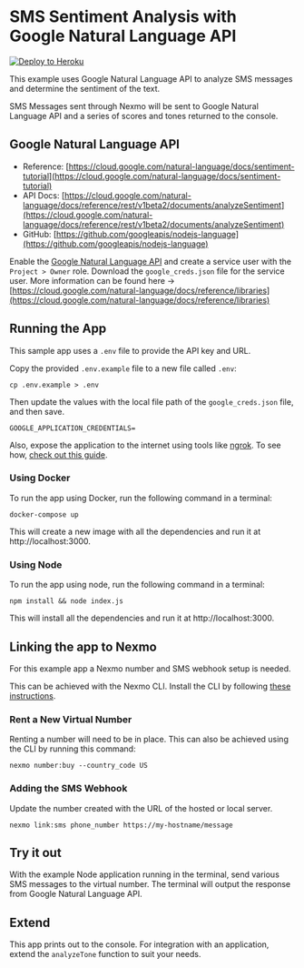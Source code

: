 # SMS Sentiment Analysis with Google Natural Language API

[![Deploy to Heroku](https://www.herokucdn.com/deploy/button.svg)](https://nexmo.dev/google-nexmo-sms-analysis-heroku)

This example uses Google Natural Language API to analyze SMS messages and determine the sentiment of the text.

SMS Messages sent through Nexmo will be sent to Google Natural Language API and a series of scores and tones returned to the console.

## Google Natural Language API

+ Reference: [https://cloud.google.com/natural-language/docs/sentiment-tutorial](https://cloud.google.com/natural-language/docs/sentiment-tutorial)
+ API Docs: [https://cloud.google.com/natural-language/docs/reference/rest/v1beta2/documents/analyzeSentiment](https://cloud.google.com/natural-language/docs/reference/rest/v1beta2/documents/analyzeSentiment)
+ GitHub: [https://github.com/googleapis/nodejs-language](https://github.com/googleapis/nodejs-language)

Enable the [Google Natural Language API](https://console.developers.google.com/apis/library/language.googleapis.com?q=sentiment&id=223648f2-2e7c-4acd-b0ca-782f9021a541) and create a service user with the `Project > Owner` role. Download the `google_creds.json` file for the service user. More information can be found here -> [https://cloud.google.com/natural-language/docs/reference/libraries](https://cloud.google.com/natural-language/docs/reference/libraries)

## Running the App

This sample app uses a `.env` file to provide the API key and URL.

Copy the provided `.env.example` file to a new file called `.env`:

```
cp .env.example > .env
```

Then update the values with the local file path of the `google_creds.json` file, and then save.

```
GOOGLE_APPLICATION_CREDENTIALS=
```

Also, expose the application to the internet using tools like [ngrok](https://ngrok.com/). To see how, [check out this guide](https://www.nexmo.com/blog/2017/07/04/local-development-nexmo-ngrok-tunnel-dr/).

### Using Docker

To run the app using Docker, run the following command in a terminal:

```
docker-compose up
```

This will create a new image with all the dependencies and run it at http://localhost:3000.

### Using Node

To run the app using node, run the following command in a terminal:

```
npm install && node index.js
```

This will install all the dependencies and run it at http://localhost:3000.

## Linking the app to Nexmo

For this example app a Nexmo number and SMS webhook setup is needed.

This can be achieved with the Nexmo CLI. Install the CLI by following [these instructions](https://github.com/Nexmo/nexmo-cli#installation).

### Rent a New Virtual Number

Renting a number will need to be in place. This can also be achieved using the CLI by running this command:

```
nexmo number:buy --country_code US
```

### Adding the SMS Webhook

Update the number created with the URL of the hosted or local server.

```
nexmo link:sms phone_number https://my-hostname/message
```

## Try it out

With the example Node application running in the terminal, send various SMS messages to the virtual number.  The terminal will output the response from Google Natural Language API.

## Extend
This app prints out to the console. For integration with an application, extend the `analyzeTone` function to suit your needs.
